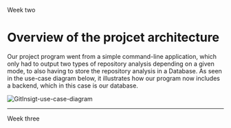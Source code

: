 Week two
# Overview of the projcet architecture

Our project program went from a simple command-line application, which only had to output two types of repository analysis depending on a given mode, to also having to store the repository analysis in a Database. As seen in the use-case diagram below, it illustrates how our program now includes a backend, which in this case is our database. 

![GitInsigt-use-case-diagram](https://user-images.githubusercontent.com/95023415/200563198-dc245566-f6da-44aa-8f3b-7972fecf5967.png)

-----------

Week three 
